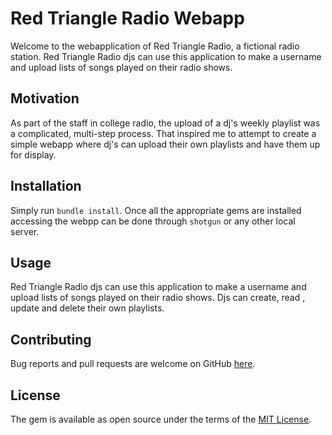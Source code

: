 
# Red Triangle Radio Webapp
Welcome to the webapplication of Red Triangle Radio, a fictional radio station. Red Triangle Radio djs can use this application to make a username and upload lists of songs played on their radio shows.

## Motivation
As part of the staff in college radio, the upload of a dj's weekly playlist was a complicated, multi-step process. That inspired me to attempt to create a simple webapp where dj's can upload their own playlists and have them up for display.
## Installation
Simply run `bundle install`.
Once all the appropriate gems are installed accessing the webpp can be done through `shotgun` or any other local server.

## Usage
Red Triangle Radio djs can use this application to make a username and upload lists of songs played on their radio shows. Djs can create, read , update and delete their own playlists.



## Contributing
Bug reports and pull requests are welcome on GitHub [here](https://github.com/andresanunezt/radioshows/pulls).

## License

The gem is available as open source under the terms of the [MIT License](https://opensource.org/licenses/MIT).

